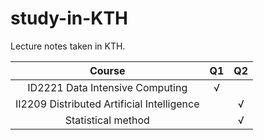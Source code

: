 # study-in-KTH
Lecture notes taken in KTH.

|          Course          	| Q1 	| Q2 	|
|:------------------------:	|:--:	|:--:	|
| ID2221 Data Intensive Computing 	|  √ 	|    	|
| II2209 Distributed Artificial Intelligence 	|   	|  √ 	|
| Statistical method 	|   	|  √ 	|
